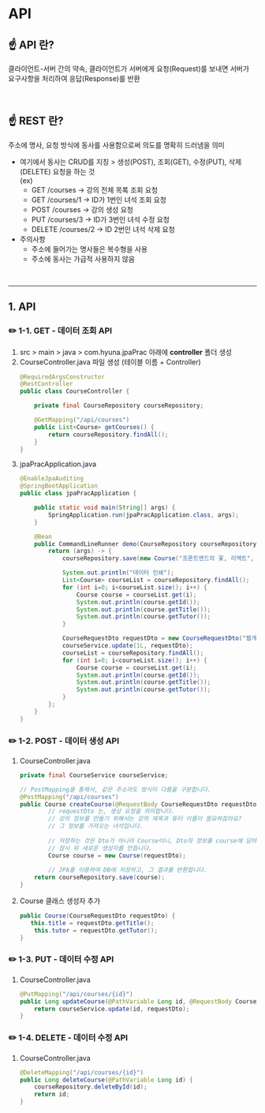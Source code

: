 # API   
## ☝️ API 란?  

클라이언트-서버 간의 약속, 클라이언트가 서버에게 요청(Request)를 보내면 서버가 요구사항을 처리하여 응답(Response)를 반환

<br>

## ☝️ REST 란?  

주소에 명사, 요청 방식에 동사를 사용함으로써 의도를 명확히 드러냄을 의미  
- 여기에서 동사는 CRUD를 지칭 > 생성(POST), 조회(GET), 수정(PUT), 삭제(DELETE) 요청을 하는 것  
(ex) 
    - GET /courses
    → 강의 전체 목록 조회 요청
    - GET /courses/1
    → ID가 1번인 녀석 조회 요청
    - POST /courses 
    → 강의 생성 요청
    - PUT /courses/3 
    → ID가 3번인 녀석 수정 요청
    - DELETE /courses/2 
    → ID 2번인 녀석 삭제 요청
- 주의사항
    - 주소에 들어가는 명사들은 복수형을 사용
    - 주소에 동사는 가급적 사용하지 않음

<br>

-----------------------

## 1. API 

### ✏️ 1-1. **GET** - 데이터 조회 API
1. src > main > java > com.hyuna.jpaPrac 아래에 **controller** 폴더 생성
2. CourseController.java 파일 생성 (테이블 이름 + Controller)
    ```java
    @RequiredArgsConstructor
    @RestController
    public class CourseController {

        private final CourseRepository courseRepository;

        @GetMapping("/api/courses")
        public List<Course> getCourses() {
            return courseRepository.findAll();
        }
    }
    ```
3. jpaPracApplication.java
    ```java
    @EnableJpaAuditing
    @SpringBootApplication
    public class jpaPracApplication {

        public static void main(String[] args) {
            SpringApplication.run(jpaPracApplication.class, args);
        }

        @Bean
        public CommandLineRunner demo(CourseRepository courseRepository, CourseService courseService) {
            return (args) -> {
                courseRepository.save(new Course("프론트엔드의 꽃, 리액트", "임민영"));

                System.out.println("데이터 인쇄");
                List<Course> courseList = courseRepository.findAll();
                for (int i=0; i<courseList.size(); i++) {
                    Course course = courseList.get(i);
                    System.out.println(course.getId());
                    System.out.println(course.getTitle());
                    System.out.println(course.getTutor());
                }

                CourseRequestDto requestDto = new CourseRequestDto("웹개발의 봄, Spring", "임민영");
                courseService.update(1L, requestDto);
                courseList = courseRepository.findAll();
                for (int i=0; i<courseList.size(); i++) {
                    Course course = courseList.get(i);
                    System.out.println(course.getId());
                    System.out.println(course.getTitle());
                    System.out.println(course.getTutor());
                }
            };
        }
    }
    ```

### ✏️ 1-2. **POST** - 데이터 생성 API 
1. CourseController.java
    ```java
    private final CourseService courseService;

    // PostMapping을 통해서, 같은 주소라도 방식이 다름을 구분합니다.
    @PostMapping("/api/courses") 
    public Course createCourse(@RequestBody CourseRequestDto requestDto) {
            // requestDto 는, 생성 요청을 의미합니다.
            // 강의 정보를 만들기 위해서는 강의 제목과 튜터 이름이 필요하잖아요?
            // 그 정보를 가져오는 녀석입니다.
        
            // 저장하는 것은 Dto가 아니라 Course이니, Dto의 정보를 course에 담아야 합니다.
            // 잠시 뒤 새로운 생성자를 만듭니다.
            Course course = new Course(requestDto);
            
            // JPA를 이용하여 DB에 저장하고, 그 결과를 반환합니다.
        return courseRepository.save(course);
    }
    ```
2. Course 클래스 생성자 추가
    ```java
    public Course(CourseRequestDto requestDto) {
       this.title = requestDto.getTitle();
        this.tutor = requestDto.getTutor();
    }
    ```


### ✏️ 1-3. **PUT** - 데이터 수정 API
1. CourseController.java
    ```java
    @PutMapping("/api/courses/{id}")
    public Long updateCourse(@PathVariable Long id, @RequestBody CourseRequestDto requestDto) {
        return courseService.update(id, requestDto);
    }
    ```

### ✏️ 1-4. **DELETE** - 데이터 수정 API
1. CourseController.java
    ```java
    @DeleteMapping("/api/courses/{id}")
    public Long deleteCourse(@PathVariable Long id) {
        courseRepository.deleteById(id);
        return id;
    }
```